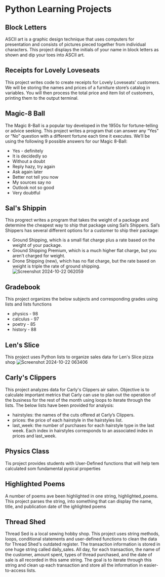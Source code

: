 # **Python Learning Projects**

## **Block Letters**
ASCII art is a graphic design technique that uses computers for presentation and consists of pictures pieced together from individual characters. This project displays the initials of your name in block letters as shown and dip your toes into ASCII art.

## **Receipts for Lovely Loveseats**
This project writes code to create receipts for Lovely Loveseats' customers. We will be storing the names and prices of a furniture store’s catalog in variables. You will then process the total price and item list of customers, printing them to the output terminal.

## **Magic-8 Ball**
The Magic 8-Ball is a popular toy developed in the 1950s for fortune-telling or advice seeking. This project writes a program that can answer any “Yes” or “No” question with a different fortune each time it executes.
We’ll be using the following 9 possible answers for our Magic 8-Ball:
* Yes - definitely
* It is decidedly so
* Without a doubt
* Reply hazy, try again
* Ask again later
* Better not tell you now
* My sources say no
* Outlook not so good
* Very doubtful

## **Sal's Shippin**
This progrect writes a program that takes the weight of a package and determine the cheapest way to ship that package using Sal’s Shippers.
Sal’s Shippers has several different options for a customer to ship their package:
* Ground Shipping, which is a small flat charge plus a rate based on the weight of your package.
* Ground Shipping Premium, which is a much higher flat charge, but you aren’t charged for weight.
* Drone Shipping (new), which has no flat charge, but the rate based on weight is triple the rate of ground shipping.
![Screenshot 2024-10-22 062059](https://github.com/user-attachments/assets/1bf7f493-ddc3-4f16-8bfa-9120de164924)

## **Gradebook**
This project organizes the below subjects and corresponding grades using lists and lists functions
* physics - 98
* calculus - 97
* poetry - 85
* history - 88

## **Len's Slice**
This project uses Python lists to organize sales data for Len's Slice pizza shop
![Screenshot 2024-10-22 063406](https://github.com/user-attachments/assets/5e5e6368-d9bc-45ee-8d76-1829910517f0)


## **Carly's Clippers**
This project analyzes data for Carly's Clippers air salon. Objective is to calculate important metrics that Carly can use to plan out the operation of the business for the rest of the month using loops to iterate through the lists. The below lists have been provided for analysis: 
* hairstyles: the names of the cuts offered at Carly’s Clippers.
* prices: the price of each hairstyle in the hairstyles list.
* last_week: the number of purchases for each hairstyle type in the last week.
Each index in hairstyles corresponds to an associated index in prices and last_week.

## **Physics Class**
Tis project provides students with User-Defined functions that will help tem calculated som fundamental pysical properties

## **Highlighted Poems**
A number of poems ave been highlighted in one string, highlighted_poems. This project parses the string, into something that can display the name, title, and publication date of the ighlighted poems

## **Thread Shed**
Thread Sed is a local sewing hobby shop. This project uses string methods, loops, conditional statements and  user-defined functions to clean the data for Thread Shed's outdated register. The transaction information is stored in one huge string called daily_sales. All day, for each transaction, the name of the customer, amount spent, types of thread purchased, and the date of sale is all recorded in this same string. The goal is to iterate through this string and clean up each transaction and store all the information in easier-to-access lists.
